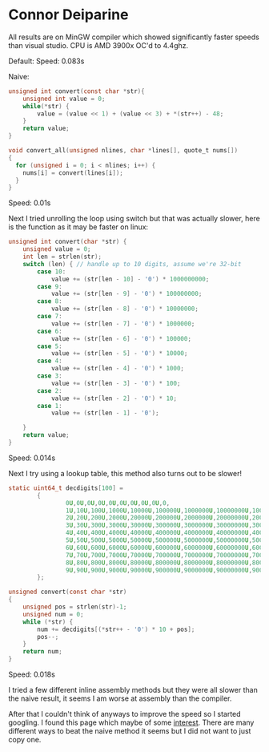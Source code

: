 # Connor Deiparine
All results are on MinGW compiler which showed significantly faster speeds than visual studio. CPU is AMD 3900x OC'd to 4.4ghz.

Default:
Speed: 0.083s

Naive:
```C
unsigned int convert(const char *str){
    unsigned int value = 0;
    while(*str) {
        value = (value << 1) + (value << 3) + *(str++) - 48;
    }
    return value;
}

void convert_all(unsigned nlines, char *lines[], quote_t nums[])
{
  for (unsigned i = 0; i < nlines; i++) {
    nums[i] = convert(lines[i]);
  }
}
```
Speed: 0.01s

Next I tried unrolling the loop using switch but that was actually slower, here is the function as it may be faster on linux:
```C
unsigned int convert(char *str) {
    unsigned value = 0;
    int len = strlen(str);
    switch (len) { // handle up to 10 digits, assume we're 32-bit
        case 10:
            value += (str[len - 10] - '0') * 1000000000;
        case 9:
            value += (str[len - 9] - '0') * 100000000;
        case 8:
            value += (str[len - 8] - '0') * 10000000;
        case 7:
            value += (str[len - 7] - '0') * 1000000;
        case 6:
            value += (str[len - 6] - '0') * 100000;
        case 5:
            value += (str[len - 5] - '0') * 10000;
        case 4:
            value += (str[len - 4] - '0') * 1000;
        case 3:
            value += (str[len - 3] - '0') * 100;
        case 2:
            value += (str[len - 2] - '0') * 10;
        case 1:
            value += (str[len - 1] - '0');

    }
    return value;
}
```
Speed: 0.014s


Next I try using a lookup table, this method also turns out to be slower!
```C
static uint64_t decdigits[100] =
        {
                0U,0U,0U,0U,0U,0U,0U,0U,0U,0,
                1U,10U,100U,1000U,10000U,100000U,1000000U,10000000U,100000000U, 1000000000U,
                2U,20U,200U,2000U,20000U,200000U,2000000U,20000000U,200000000U, 2000000000U,
                3U,30U,300U,3000U,30000U,300000U,3000000U,30000000U,300000000U, 3000000000U,
                4U,40U,400U,4000U,40000U,400000U,4000000U,40000000U,400000000U, 4000000000U,
                5U,50U,500U,5000U,50000U,500000U,5000000U,50000000U,500000000U, 5000000000U,
                6U,60U,600U,6000U,60000U,600000U,6000000U,60000000U,600000000U, 6000000000U,
                7U,70U,700U,7000U,70000U,700000U,7000000U,70000000U,700000000U, 7000000000U,
                8U,80U,800U,8000U,80000U,800000U,8000000U,80000000U,800000000U, 8000000000U,
                9U,90U,900U,9000U,90000U,900000U,9000000U,90000000U,900000000U, 9000000000U,
        };

unsigned convert(const char *str)
{
    unsigned pos = strlen(str)-1;
    unsigned num = 0;
    while (*str) {
        num += decdigits[(*str++ - '0') * 10 + pos];
        pos--;
    }
    return num;
}
```
Speed: 0.018s

I tried a few different inline assembly methods but they were all slower than the naive result, it seems I am worse at assembly than the compiler. 

After that I couldn't think of anyways to improve the speed so I started googling.
I found this page which maybe of some [interest]("https://github.com/miloyip/itoa-benchmark"). There are many different ways to beat the naive method it seems but I did not want to just copy one. 


